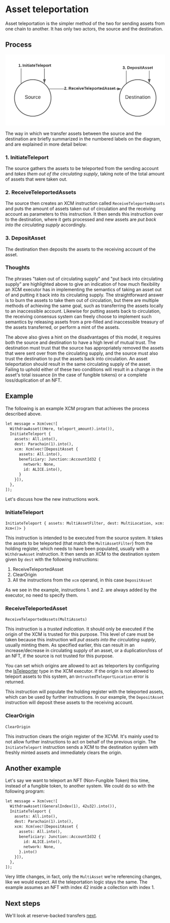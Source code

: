 # Asset teleportation

Asset teleportation is the simpler method of the two for sending assets from one chain to another.
It has only two actors, the source and the destination.

## Process

![Asset Teleportation diagram](images/asset_teleportation.png)

The way in which we transfer assets between the source and the destination are briefly summarized in the numbered labels on the diagram, and are explained in more detail below:

### 1. InitiateTeleport

The source gathers the assets to be teleported from the sending account and *takes them out of the circulating supply*, taking note of the total amount of assets that were taken out.

### 2. ReceiveTeleportedAssets

The source then creates an XCM instruction called `ReceiveTeleportedAssets` and puts the amount of assets taken out of circulation and the receiving account as parameters to this instruction.
It then sends this instruction over to the destination, where it gets processed and new assets are *put back into the circulating supply* accordingly.

### 3. DepositAsset

The destination then deposits the assets to the receiving account of the asset.

### Thoughts

The phrases "taken out of circulating supply" and "put back into circulating supply" are highlighted above to give an indication of how much flexibility an XCM executor has in implementing the semantics of taking an asset out of and putting it back into its circulating supply.
The straightforward answer is to burn the assets to take them out of circulation, but there are multiple methods of achieving the same goal, such as transferring the assets locally to an inaccessible account.
Likewise for putting assets back to circulation, the receiving consensus system can freely choose to implement such semantics by releasing assets from a pre-filled and inaccessible treasury of the assets transferred, or perform a mint of the assets.

The above also gives a hint on the disadvantages of this model, it requires both the source and destination to have a high level of mutual trust.
The destination must trust that the source has appropriately removed the assets that were sent over from the circulating supply, and the source must also trust the destination to put the assets back into circulation.
An asset teleportation should result in the same circulating supply of the asset.
Failing to uphold either of these two conditions will result in a change in the asset's total issuance (in the case of fungible tokens) or a complete loss/duplication of an NFT.

## Example

The following is an example XCM program that achieves the process described above.

```rust,noplayground
let message = Xcm(vec![
  WithdrawAsset((Here, teleport_amount).into()),
  InitiateTeleport {
    assets: All.into(),
    dest: Parachain(1).into(),
    xcm: Xcm(vec![DepositAsset {
      assets: All.into(),
      beneficiary: Junction::AccountId32 {
        network: None,
        id: ALICE.into(),
      }
    }]),
  },
]);
```

Let's discuss how the new instructions work.

### InitiateTeleport

```rust,noplayground
InitiateTeleport { assets: MultiAssetFilter, dest: MultiLocation, xcm: Xcm<()> }
```

This instruction is intended to be executed from the source system.
It takes the assets to be teleported (that match the `MultiAssetFilter`) from the holding register, which needs to have been populated, usually with a `WithdrawAsset` instruction.
It then sends an XCM to the destination system given by `dest` with the following instructions:
1. ReceiveTeleportedAsset
2. ClearOrigin
3. All the instructions from the `xcm` operand, in this case `DepositAsset`

As we see in the example, instructions 1. and 2. are always added by the executor, no need to specify them.

### ReceiveTeleportedAsset

```rust,noplayground
ReceiveTeleportedAssets(MultiAssets)
```

This instruction is a *trusted indication*. It should only be executed if the origin of the XCM is trusted for this purpose.
This level of care must be taken because this instruction will *put assets into the circulating supply*, usually minting them.
As specified earlier, this can result in an increase/decrease in circulating supply of an asset, or a duplication/loss of an NFT, if the source is not trusted for this purpose.

You can set which origins are allowed to act as teleporters by configuring the [IsTeleporter](../../executor_config/index.md#isteleporter) type in the XCM executor.
If the origin is not allowed to teleport assets to this system, an `UntrustedTeleportLocation` error is returned.

This instruction will populate the holding register with the teleported assets, which can be used by further instructions.
In our example, the `DepositAsset` instruction will deposit these assets to the receiving account.

### ClearOrigin

```rust,noplayground
ClearOrigin
```

This instruction clears the origin register of the XCVM.
It's mainly used to not allow further instructions to act on behalf of the previous origin.
The `InitiateTeleport` instruction sends a XCM to the destination system with freshly minted assets and immediately clears the origin.

## Another example

Let's say we want to teleport an NFT (Non-Fungible Token) this time, instead of a fungible token, to another system.
We could do so with the following program:

```rust,noplayground
let message = Xcm(vec![
  WithdrawAsset((GeneralIndex(1), 42u32).into()),
  InitiateTeleport {
    assets: All.into(),
    dest: Parachain(1).into(),
    xcm: Xcm(vec![DepositAsset {
      assets: All.into(),
      beneficiary: Junction::AccountId32 {
        id: ALICE.into(),
        network: None,
      }.into()
    }]),
  },
]);
```

Very little changes, in fact, only the `MultiAsset` we're referencing changes, like we would expect.
All the teleportation logic stays the same.
The example assumes an NFT with index 42 inside a collection with index 1.

## Next steps

We'll look at reserve-backed transfers [next](reserve.md).
